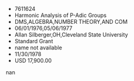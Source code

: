 
* 7611624
* Harmonic Analysis of P-Adic Groups
* DMS,ALGEBRA,NUMBER THEORY,AND COM
* 06/01/1976,05/06/1977
* Allan Silberger,OH,Cleveland State University
* Standard Grant
*   name not available
* 11/30/1978
* USD 17,900.00

nan

